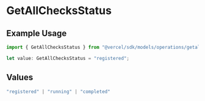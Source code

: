 # GetAllChecksStatus

## Example Usage

```typescript
import { GetAllChecksStatus } from "@vercel/sdk/models/operations/getallchecks.js";

let value: GetAllChecksStatus = "registered";
```

## Values

```typescript
"registered" | "running" | "completed"
```